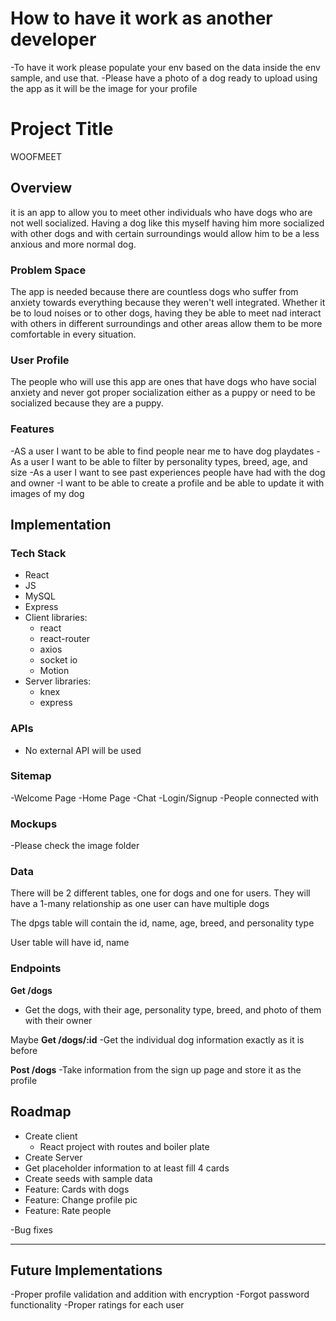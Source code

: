 # How to have it work as another developer

-To have it work please populate your env based on the data inside the env sample, and use that.
-Please have a photo of a dog ready to upload using the app as it will be the image for your profile

# Project Title

WOOFMEET

## Overview

it is an app to allow you to meet other individuals who have dogs who are not well socialized. Having a dog like this myself having him more socialized with other dogs and with certain surroundings would allow him to be a less anxious and more normal dog.

### Problem Space

The app is needed because there are countless dogs who suffer from anxiety towards everything because they weren't well integrated. Whether it be to loud noises or to other dogs, having they be able to meet nad interact with others in different surroundings and other areas allow them to be more comfortable in every situation.

### User Profile

The people who will use this app are ones that have dogs who have social anxiety and never got proper socialization either as a puppy or need to be socialized because they are a puppy.

### Features

-AS a user I want to be able to find people near me to have dog playdates
-As a user I want to be able to filter by personality types, breed, age, and size
-As a user I want to see past experiences people have had with the dog and owner
-I want to be able to create a profile and be able to update it with images of my dog

## Implementation

### Tech Stack

- React
- JS
- MySQL
- Express
- Client libraries:
  - react
  - react-router
  - axios
  - socket io
  - Motion
- Server libraries:
  - knex
  - express

### APIs

- No external API will be used

### Sitemap

-Welcome Page
-Home Page
-Chat
-Login/Signup
-People connected with

### Mockups

-Please check the image folder

### Data

There will be 2 different tables, one for dogs and one for users.
They will have a 1-many relationship as one user can have multiple dogs

The dpgs table will contain the id, name, age, breed, and personality type

User table will have id, name

### Endpoints

**Get /dogs**

- Get the dogs, with their age, personality type, breed, and photo of them with their owner

Maybe **Get /dogs/:id**
-Get the individual dog information exactly as it is before

**Post /dogs**
-Take information from the sign up page and store it as the profile

## Roadmap

- Create client
  - React project with routes and boiler plate
- Create Server
- Get placeholder information to at least fill 4 cards
- Create seeds with sample data
- Feature: Cards with dogs
- Feature: Change profile pic
- Feature: Rate people

-Bug fixes

---

## Future Implementations

-Proper profile validation and addition with encryption
-Forgot password functionality
-Proper ratings for each user
